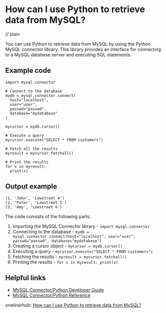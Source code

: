 # How can I use Python to retrieve data from MySQL?
// plain

You can use Python to retrieve data from MySQL by using the Python MySQL connector library. This library provides an interface for connecting to a MySQL database server and executing SQL statements.

## Example code

```
import mysql.connector

# Connect to the database
mydb = mysql.connector.connect(
  host="localhost",
  user="user",
  passwd="passwd",
  database="mydatabase"
)

mycursor = mydb.cursor()

# Execute a query
mycursor.execute("SELECT * FROM customers")

# Fetch all the results
myresult = mycursor.fetchall()

# Print the results
for x in myresult:
  print(x)
```

## Output example

```
(1, 'John', 'Lowstreet 4')
(2, 'Peter', 'Lowstreet 5')
(3, 'Amy', 'Lowstreet 6')
```

The code consists of the following parts:
1. Importing the MySQL Connector library - `import mysql.connector`
2. Connecting to the database - `mydb = mysql.connector.connect(host="localhost", user="user", passwd="passwd", database="mydatabase")`
3. Creating a cursor object - `mycursor = mydb.cursor()`
4. Executing a query - `mycursor.execute("SELECT * FROM customers")`
5. Fetching the results - `myresult = mycursor.fetchall()`
6. Printing the results - `for x in myresult: print(x)`

## Helpful links
- [MySQL Connector/Python Developer Guide](https://dev.mysql.com/doc/connector-python/en/)
- [MySQL Connector/Python Reference](https://dev.mysql.com/doc/connector-python/en/connector-python-reference.html)

onelinerhub: [How can I use Python to retrieve data from MySQL?](https://onelinerhub.com/python-mysql/how-can-i-use-python-to-retrieve-data-from-mysql)